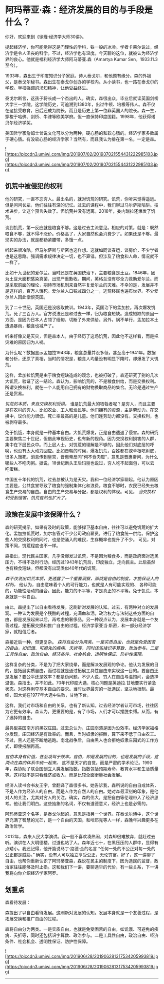 # 阿玛蒂亚·森：经济发展的目的与手段是什么？

你好，欢迎来到《徐瑾·经济学大师30讲》。

提起经济学，你可能觉得这是门理性的学科，铁一般的冰冷。学者卡莱尔说过，经济学是令人沮丧的科学。不过，经济学也有温度。今天聊的这位，就被认为经济学界的良心。他就是福利经济学大师阿马蒂亚.森（Amartya Kumar Sen，1933.11.3至今）。

1933年，森出生于印度知识分子家庭。诗人泰戈尔，和他颇有缘分。森的外祖父，是泰戈尔秘书。森出生在泰戈尔创办的学校内。从小读书，也一路在泰戈尔的学校。学校强调的求知精神，让他受益终生。

泰戈尔断言，这孩子将长成一个杰出的人。确实，森很出众，毕业后就读英国剑桥大学三一学院。这学院历史，可追溯到1380年，出过牛顿、培根等伟人。森不仅在这接受教育，日后还成为院长，而且是历史上第一位非英国人的院长。森一生，穿梭于哈佛、剑桥、牛津等欧美学府。但一直保持印度国籍。1998年，他获得诺贝尔经济学奖。

美国哲学家詹姆士曾说文化可以分为两种，硬心肠的和软心肠的。经济学家多数属于硬心肠。有没软心肠的经济学家？当然有，而且我认为排在第一名，一定是森。

![https://piccdn3.umiwi.com/img/201907/02/201907021554431222985103.jpg](https://piccdn3.umiwi.com/img/201907/02/201907021554431222985103.jpg)

## 饥荒中被侵犯的权利

他的研究，一直不忘穷人。最出名的，就对饥荒的研究。饥荒，你听来觉得遥远。但是问问长辈，他们往往有深的记忆。过去的课程中，我们聊过马尔萨斯陷阱。技术进步，让这个预言失效了。但饥荒并没有远离。2018年，委内瑞拉还爆发了饥荒。

谈到饥荒，第一反应就是粮食不够。这是过去主流意见。相应的对策，就是：既然粮食不够，就不得不涨价。价格高了，大家自然也会消费少了。如果还是不够。最现实的办法，就是都勒紧腰带，多饿一点。

听起来很冷酷。但马尔萨斯与斯密也这样想。这就如同谈春运，谈房价，不少学者也是这思路。强调需求规律决定一切，也不算错。但涉及了粮食和人命，情况就不一样了。

比如十九世纪的爱尔兰。当时还是在英国统治下，主要粮食是土豆。1846年，因为土豆大面积感染真菌，出现严重歉收。期间，英格兰没有尽全力救助爱尔兰。而是采取前面的理论，期待市场机制来自然平复爱尔兰的灾难。不幸的是，发展并不是这样的，百万人饿死。爱尔兰人口锐减四分之一，逃荒移民也遍布世界。不少爱尔兰人因此憎恨英国。

到了二十世纪，英国还是没吸取教训。1943年，英国治下的孟加拉，再次爆发饥荒。死了三百万人。官方说法还是和过去一样，归为粮食短缺。造成短缺的原因一方面，是因为日本人占领了缅甸，切断了外来供给。另外，祸不单行，孟加拉本土遭遇暴雨，粮食也减产了。

听来好像又是天灾，但是森本人，由于经历了这场饥荒，因此他不这样看，而是把灾难的原因归为人祸。

为什么呢？数据显示孟加拉1943年，粮食总量并没多低，甚至高于1941年。数据和分析，还原了真相，当时的情况是，粮食人均量没有明显下降时，却爆发了大饥荒。

这样，孟加拉饥荒是由于粮食短缺造成的观念，也被打破了。森还研究了别的几次大饥荒，验证了这一结论。森认为，影响饥荒的，不是粮食供给，而是交换权利。所谓交换权利，就在一个人能用自己拥有的财物换取商品的集合。无论是通过生产还是贸易。

 *饥荒的本质，来自交换权利受损。* 谁是饥荒最大的牺牲者呢？是穷人，而且主要是在农村的穷人，比如农业、工人和渔民等。他们拥有的资源，主是劳动力。在交换中，议价能力很低。死亡率最高的是儿童。他们连劳动力都没有。交换权利，也被剥夺最多。

免于饥饿，本身就是一种基本自由。大饥荒爆发，正是自由遭遇了侵害。森的研究主要聚焦二十世纪，但借此审视历史，也有新的视角。因为交换权利损害的人群，集中在下层民众中。而上层人士，对饥荒的理解是不够的，因此他们对底层的呼唤，也没有太大动力回应。比如晋朝的时候，爆发饥荒，百姓都在挖草根吃树皮，很多人饿死。消息传到皇宫，晋惠帝反问"何不食肉糜"，意思是晋惠帝问，为什么哪些人不吃肉粥。据说，18世纪断头王后玛丽也说过，穷人吃不起面包，可以去吃蛋糕。

中国五十年代的饥荒，过去总被认为是天灾。我和一位经济学家聊起。他认为原因主要是，公共食堂导致了粮食的强制集体化和浪费。粮食不够时，农民已经失去粮食生产交易的自由。自由的生产交易与分配，都是权利的体现。可见， *当交换权利受到侵害，饥荒自然也扩大了。*

## 政策在发展中该保障什么？

森的研究揭示，如果有及时的政策，能够捍卫基本自由，往往可以避免饥荒的扩大化。孟加拉饥荒时，加尔各答对不少公司政府雇员，进行了粮食统一供给。保护这些人的交换权利的同时，也是使涌入的难民，生存概率也提升了不少。 可见，对策不同，饥荒程度也不一样。

森指出，现代民主国家，几乎没爆发过饥荒，不是因为粮食多，而是政府面对选民压力，不得不及时行动。经历过1943年饥荒后，印度独立，走向民主。此后虽然也有粮食短缺。但都没有出现类似40年代的饥荒。

 *森不仅说出饥荒本质，更透露了一个重要洞察，那就是自由的制度，才能保证人的权利。* 他认为，自由意味着个人的可行能力，也就是人有可能实现的、 各种可能的，功能性活动的组合。因此，能力的不平等，才是真正的不平等。免于饥荒，本身就是一种自由。

由此，森提出了以自由看待发展。这刷新对发展的认知。过去，有两种对立的发展观。一种认为发展是个残酷的过程，充满血和泪。政治权力与法制这些方面的自由，都是发展起来以后，再考虑的奢侈品。另一种观点认为，发展本身就是一个友善过程，是拓展交换和推广自由的过程。经济学家亚当·斯密，和一部分经济学家，就相信后者。

森接近后一种，但更复杂。 *森将自由分为两类。一是实质自由，也就是免受困苦的自由，如饥饿、可避免的疾病、夭折等，同时还包括识字算数、政治参与。二是工具性自由，政治自由、经济条件、社会机会、透明性保证、防护性保障。*

这样复杂的分类，不是为了把大家绕晕，而是解决发展观的争论。他认为发展的目的，是拓展实质自由，而过程就是通过拓展工具性自由来实现这一目的。要自由还是发展？要公平还是效率？都是伪问题。不少人说，穷人在自由与温饱间，会选择温饱。森指出，并不如此。70年代印度大选，核心问题是英迪拉.甘地要实行紧急状态。对这样剥夺基本自由的要求。当时世界最穷的一批选民，坚决地抵制。最终，国大党在1977年大选中失败，甘地下台。

这样，我们对市场和自由的关系，也有了新认知。过去经济学者认可市场，往往因为它更有效率。森认为，更重要的是，有了市场，人们才可以摆脱束缚。从而，有了选择的自由。

最典型美国南方的黑奴庄园。过去总认为，庄园崩溃是因为没效率。经济学家福格尔发现，庄园经济是有效率的。而且，当时奴隶的报酬，算下来不低于自由农工。不过，黑人还是不断地逃跑。南北战争后，自由黑人也会拒绝奴隶庄园式的工作方式，即使报酬再高。

 *自由本身有价值，甚至凌驾于效率。自由，即是发展的目的，也是发展的手段，这两点在森的体系中统一起来。* 这不是天才的自觉，而是严密的学术论证。1990年，森协助了联合国创立人类发展指数。指数包括预期寿命、教育水平和生活质量等。这样就不是只看经济或收入，而是比较全面衡量社会发展。

经济人读书会书友王宇，曾翻译了森很多书。她告诉我，森所说的自由自成体系，不是人作为经济人的自由，而是人作为自然人的自由。她对森最深刻的印象，是他对人的关注，尤其对穷人的关注。确实，森的伟大，是把自由等伦理带入了经济思考。他让我们明白。这些抽象的名词，不仅有道德意义，经济上也是必需的。

阿玛蒂亚这个名字，是泰戈尔起的，意思是指另一个世界。在泰戈尔诗中，这个世界充满了智慧的光芒，是一个自由的天国。和哈耶克等人一样，森晚年兴趣更多在政治哲学。

2012年，森来人民大学演讲。我一般不喜欢凑热闹，对森却很难放弃，就赶过去听。演讲在人大明德楼，过道也站了人。森年近七十，在黑压压的人群中，显得有点矮小。我还记得，他开篇说马丁·路德·金的名言 “任何一处的不公正对每一处的公正都是威胁。” 确实，没有人可以独立享受公正，无论穷富。好了，这一讲聊了自由，也帮你重新认识了阿玛蒂亚森，森说在民主的制度下，因为选民的监督，政治家往往能够及时止损。这和我们下一讲，要聊选举的代价，有一些关系，下一讲我将向你介绍经济学家阿罗。

## 划重点

森看待发展：

森提出了以自由看待发展。这刷新对发展的认知。发展本身就是一个友善过程，是拓展交换和推广自由的过程。

森将自由分为两类。一是实质自由，也就是免受困苦的自由，如饥饿、可避免的疾病、夭折等，同时还包括识字算数、政治参与。二是工具性自由，政治自由、经济条件、社会机会、透明性保证、防护性保障。

![https://piccdn3.umiwi.com/img/201906/28/201906281317534205993819.jpg](https://piccdn3.umiwi.com/img/201906/28/201906281317534205993819.jpg)

---
